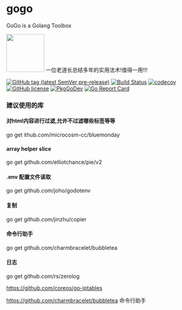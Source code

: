 # gogo
GoGo is a Golang Toolbox

<img src="https://user-images.githubusercontent.com/8974108/112966014-6320d380-917c-11eb-8c21-23b1b827dc78.png" width="100px">
一位老道长总结多年的实用法术!值得一用!!!




[![GitHub tag (latest SemVer pre-release)](https://img.shields.io/github/v/tag/qwenode/gogo?include_prereleases)](https://github.com/qwenode/gogo/releases)
[![Build Status](https://github.com/qwenode/gogo/workflows/Go/badge.svg)](https://github.com/qwenode/gogo/actions?query=workflow%3AGo)
[![codecov](https://codecov.io/gh/qwenode/gogo/branch/master/graph/badge.svg)](https://codecov.io/gh/qwenode/gogo)
[![GitHub license](https://img.shields.io/github/license/qwenode/gogo)](https://github.com/qwenode/gogo/blob/master/LICENSE)
[![PkgGoDev](https://pkg.go.dev/badge/mod/github.com/qwenode/gogo)](https://pkg.go.dev/mod/github.com/qwenode/gogo)
[![Go Report Card](https://goreportcard.com/badge/github.com/qwenode/gogo)](https://goreportcard.com/report/github.com/qwenode/gogo)


### 建议使用的库

#### 对html内容进行过滤,允许不过滤哪些标签等等

go get ithub.com/microcosm-cc/bluemonday

#### array helper slice

go get github.com/elliotchance/pie/v2

#### .env 配置文件读取

go get github.com/joho/godotenv

#### 复制

go get github.com/jinzhu/copier

#### 命令行助手

go get github.com/charmbracelet/bubbletea

#### 日志

go get github.com/rs/zerolog

https://github.com/coreos/go-iptables


https://github.com/charmbracelet/bubbletea 命令行助手